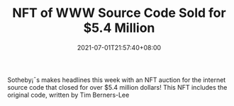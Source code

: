 ﻿---
title: "NFT of WWW Source Code Sold for $5.4 Million"
date: 2021-07-01T21:57:40+08:00
lastmod: 2021-07-01T16:45:40+08:00
draft: false
authors: ["Whitney"]
description: "Sotheby¡¯s makes headlines this week with an NFT auction for the internet source code that closed for over $5.4 million dollars! This NFT includes the original code, written by Tim Berners-Lee"
featuredImage: "nft-of-www-source-code-sold-for-5-4-million.png"
tags: ["Virtual World","Play to Earn"]
categories: ["news"]
news: ["Virtual World"]
weight: 
lightgallery: true
pinned: false
recommend: false
recommend1: false
---

Sotheby¡¯s makes headlines this week with an NFT auction for the internet source code that closed for over $5.4 million dollars! This NFT includes the original code, written by Tim Berners-Lee

<!--more-->

